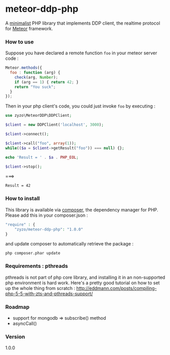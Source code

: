 # meteor-ddp-php 
   A [minimalist](http://www.becomingminimalist.com/) PHP library that implements DDP client, the realtime protocol for [Meteor](https://www.meteor.com/ddp) framework.
  
### How to use

Suppose you have declared a remote function `foo` in your meteor server code :
```javascript
Meteor.methods({
  foo : function (arg) {
    check(arg, Number);
    if (arg == 1) { return 42; }
    return "You suck";
  }
});
```

Then in your php client's code, you could just invoke `foo` by executing :
```php
use zyzo\MeteorDDP\DDPClient;

$client = new DDPClient('localhost', 3000);

$client->connect();

$client->call("foo", array(1));
while(($a = $client->getResult("foo")) === null) {};

echo 'Result = ' . $a . PHP_EOL;

$client->stop();
```

===> 
```
Result = 42
```
### How to install
   This library is available via [composer](https://packagist.org/packages/zyzo/meteor-ddp-php), the dependency manager for PHP. Please add this in your composer.json :
```php
"require" : {
    "zyzo/meteor-ddp-php": "1.0.0"
}
```
  and update composer to automatically retrieve the package :
```shell
php composer.phar update
```

### Requirements : pthreads
   pthreads is not part of php core library, and installing it in an non-supported php environment is hard work. Here's a pretty good tutorial on how to set up the whole thing from scratch : 
   http://eddmann.com/posts/compiling-php-5-5-with-zts-and-pthreads-support/


### Roadmap
* support for mongodb => subscribe() method
* asyncCall()
    
### Version
1.0.0 

